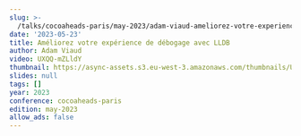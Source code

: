 ```yaml
---
slug: >-
  /talks/cocoaheads-paris/may-2023/adam-viaud-ameliorez-votre-experience-de-debogage-avec-lldb
date: '2023-05-23'
title: Améliorez votre expérience de débogage avec LLDB
author: Adam Viaud
video: UXQQ-mZLldY
thumbnail: https://async-assets.s3.eu-west-3.amazonaws.com/thumbnails/UXQQ-mZLldY.jpg
slides: null
tags: []
year: 2023
conference: cocoaheads-paris
edition: may-2023
allow_ads: false
---
```


